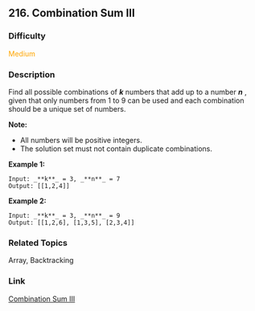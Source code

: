## 216. Combination Sum III
### Difficulty

 <font color=orange>Medium</font>

### Description

Find all possible combinations of _**k**_ numbers that add up to a number
_**n**_ , given that only numbers from 1 to 9 can be used and each combination
should be a unique set of numbers.

**Note:**

  * All numbers will be positive integers.
  * The solution set must not contain duplicate combinations.

**Example 1:**
            Input: _**k**_ = 3, _**n**_ = 7    Output: [[1,2,4]]    

**Example 2:**
            Input: _**k**_ = 3, _**n**_ = 9    Output: [[1,2,6], [1,3,5], [2,3,4]]    


### Related Topics

Array, Backtracking


### Link
[Combination Sum III](https://leetcode.com/problems/combination-sum-iii)
